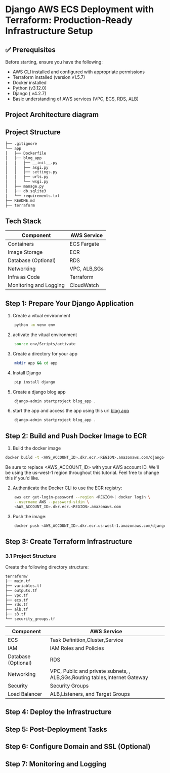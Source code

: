 # Django AWS ECS Deployment with Terraform: Production-Ready Infrastructure Setup


## ✅ Prerequisites
Before starting, ensure you have the following:
- AWS CLI installed and configured with appropriate permissions
- Terraform installed (version v1.5.7)
- Docker installed
- Python (v3.12.0)
- Django ( v4.2.7)
- Basic understanding of AWS services (VPC, ECS, RDS, ALB)

## Project Architecture diagram

## Project Structure

```bash
├── .gitignore
└── app   
│   ├── Dockerfile
│   ├── blog_app
│   │   ├── __init__.py
│   │   ├── asgi.py
│   │   ├── settings.py
│   │   ├── urls.py
│   │   └── wsgi.py
│   ├── manage.py
│   ├── db.sqlite3
│   └── requirements.txt
├── README.md
├── terraform

```

## Tech Stack

| Component           | AWS Service |
| ------------------- | ----------- |
| Containers          | ECS Fargate |
| Image Storage       | ECR         |
| Database (Optional) | RDS         |
| Networking          | VPC, ALB,SGs|
| Infra as Code       | Terraform   |
| Monitoring and Logging      | CloudWatch   |

## Step 1: Prepare Your Django Application


 
1. Create a vitual environment 
```bash
    python -m venv env
```

2. activate the  vitual environment 
```bash
    source env/Scripts/activate
```

3. Create a directory for your app
```bash
    mkdir app && cd app
```

4. Install Django
```bash
    pip install django
```
5. Create a django blog app
```bash
    django-admin startproject blog_app .
```
6. start the app and access the app using this url [blog app]( http://127.0.0.1:8000/)
```bash
    django-admin startproject blog_app .
```

## Step 2: Build and Push Docker Image to ECR
1. Build the docker image 
```bash
docker build -t <AWS_ACCOUNT_ID>.dkr.ecr.<REGION>.amazonaws.com/django-app:latest .
```

Be sure to replace <AWS_ACCOUNT_ID> with your AWS account ID.
We'll be using the us-west-1 region throughout this tutorial. Feel free to change this if you'd like.

2. Authenticate the Docker CLI to use the ECR registry:
```bash
    aws ecr get-login-password --region <REGION>| docker login \
    --username AWS --password-stdin \
    <AWS_ACCOUNT_ID>.dkr.ecr.<REGION>.amazonaws.com
```

3. Push the image:
```bash
    docker push <AWS_ACCOUNT_ID>.dkr.ecr.us-west-1.amazonaws.com/django-app:latest
```

## Step 3: Create Terraform Infrastructure

### 3.1 Project Structure
Create the following directory structure:

```bash
terraform/
├── main.tf
├── variables.tf
├── outputs.tf
├── vpc.tf
├── ecs.tf
├── rds.tf
├── alb.tf
├── s3.tf
└── security_groups.tf
```
| Component           | AWS Service |
| ------------------- | ----------- |
| ECS          | Task Definition,Cluster,Service |
| IAM      | IAM Roles and Policies|
| Database (Optional) | RDS         |
| Networking          | VPC, Public and private subnets, , ALB,SGs,Routing tables,Internet Gateway|
| Security       | Security Groups  |
| Load Balancer     | ALB,Listeners, and Target Groups  |

## Step 4: Deploy the Infrastructure

## Step 5: Post-Deployment Tasks

## Step 6: Configure Domain and SSL (Optional)

## Step 7: Monitoring and Logging